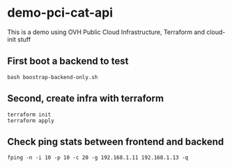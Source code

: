 # demo-pci-cat-api
This is a demo using OVH Public Cloud Infrastructure, Terraform and cloud-init stuff

## First boot a backend to test
    bash boostrap-backend-only.sh

## Second, create infra with terraform
    terraform init
    terraform apply

## Check ping stats between frontend and backend
    fping -n -i 10 -p 10 -c 20 -g 192.168.1.11 192.168.1.13 -q
